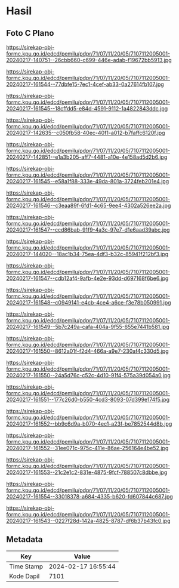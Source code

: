 # Hasil

## Foto C Plano

https://sirekap-obj-formc.kpu.go.id/edcd/pemilu/pdpr/71/07/11/20/05/7107112005001-20240217-140751--26cbb660-c699-446e-adab-f19672bb5913.jpg

https://sirekap-obj-formc.kpu.go.id/edcd/pemilu/pdpr/71/07/11/20/05/7107112005001-20240217-161544--77dbfe15-7ec1-4cef-ab33-0a27614fb107.jpg

https://sirekap-obj-formc.kpu.go.id/edcd/pemilu/pdpr/71/07/11/20/05/7107112005001-20240217-161545--18cffdd5-e84d-4591-9112-1a4822843ddc.jpg

https://sirekap-obj-formc.kpu.go.id/edcd/pemilu/pdpr/71/07/11/20/05/7107112005001-20240217-142635--c050fb58-40ec-40f1-a012-b7faffc6120f.jpg

https://sirekap-obj-formc.kpu.go.id/edcd/pemilu/pdpr/71/07/11/20/05/7107112005001-20240217-142851--e1a3b205-aff7-4481-a10e-4e158ad5d2b6.jpg

https://sirekap-obj-formc.kpu.go.id/edcd/pemilu/pdpr/71/07/11/20/05/7107112005001-20240217-161545--e58a1f88-333e-49da-801a-3724feb201e4.jpg

https://sirekap-obj-formc.kpu.go.id/edcd/pemilu/pdpr/71/07/11/20/05/7107112005001-20240217-161546--c3eaa89f-6fd1-4c65-9ee4-4302a526ee2a.jpg

https://sirekap-obj-formc.kpu.go.id/edcd/pemilu/pdpr/71/07/11/20/05/7107112005001-20240217-161547--ccd86bab-91f9-4a3c-97e7-d1e6aad39abc.jpg

https://sirekap-obj-formc.kpu.go.id/edcd/pemilu/pdpr/71/07/11/20/05/7107112005001-20240217-144020--18ac1b34-75ea-4df3-b32c-85941f212bf3.jpg

https://sirekap-obj-formc.kpu.go.id/edcd/pemilu/pdpr/71/07/11/20/05/7107112005001-20240217-161547--cdb12af4-9afb-4e2e-93dd-d697168f6be6.jpg

https://sirekap-obj-formc.kpu.go.id/edcd/pemilu/pdpr/71/07/11/20/05/7107112005001-20240217-161548--c0949141-e4cb-4ce4-a6ce-f3e78b050991.jpg

https://sirekap-obj-formc.kpu.go.id/edcd/pemilu/pdpr/71/07/11/20/05/7107112005001-20240217-161549--5b7c249a-cafa-404a-9f55-655e7441b581.jpg

https://sirekap-obj-formc.kpu.go.id/edcd/pemilu/pdpr/71/07/11/20/05/7107112005001-20240217-161550--8612a01f-f2d4-466a-a9e7-230af4c330d5.jpg

https://sirekap-obj-formc.kpu.go.id/edcd/pemilu/pdpr/71/07/11/20/05/7107112005001-20240217-161550--24a5d76c-c52c-4d10-91f4-575a39d054a0.jpg

https://sirekap-obj-formc.kpu.go.id/edcd/pemilu/pdpr/71/07/11/20/05/7107112005001-20240217-161551--177c26d0-b550-4cd3-8093-07d399e174f5.jpg

https://sirekap-obj-formc.kpu.go.id/edcd/pemilu/pdpr/71/07/11/20/05/7107112005001-20240217-161552--bb9c6d9a-b070-4ec1-a23f-be7852544d8b.jpg

https://sirekap-obj-formc.kpu.go.id/edcd/pemilu/pdpr/71/07/11/20/05/7107112005001-20240217-161552--31ee071c-975c-411e-86ae-256164e4be52.jpg

https://sirekap-obj-formc.kpu.go.id/edcd/pemilu/pdpr/71/07/11/20/05/7107112005001-20240217-161553--21c2e1c2-831e-4875-9fcf-788507c8dbbe.jpg

https://sirekap-obj-formc.kpu.go.id/edcd/pemilu/pdpr/71/07/11/20/05/7107112005001-20240217-161554--33018378-a684-4335-b620-fd607844c687.jpg

https://sirekap-obj-formc.kpu.go.id/edcd/pemilu/pdpr/71/07/11/20/05/7107112005001-20240217-161543--0227f28d-142a-4825-8787-df6b37b43fc0.jpg


## Metadata

| Key        | Value               |
| ---------- | ------------------- |
| Time Stamp | 2024-02-17 16:55:44 |
| Kode Dapil | 7101                |



